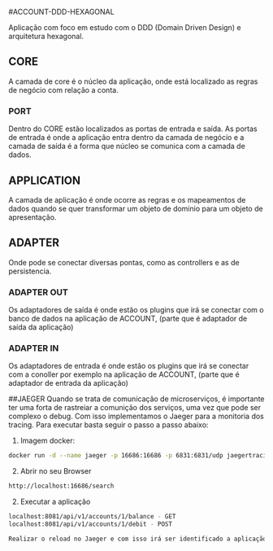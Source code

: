 #ACCOUNT-DDD-HEXAGONAL

Aplicação com foco em estudo com o DDD (Domain Driven Design) e arquitetura hexagonal.

## CORE
A camada de core é o núcleo da aplicação, onde está localizado as regras de negócio com relação a conta.

### PORT
Dentro do CORE estão localizados as portas de entrada e saída. As portas de entrada é onde a aplicação
entra dentro da camada de negócio e a camada de saída é a forma que núcleo se comunica com a camada de dados.

## APPLICATION
A camada de aplicação é onde ocorre as regras e os mapeamentos de dados quando se quer transformar um objeto de dominio
para um objeto de apresentação.

## ADAPTER
Onde pode se conectar diversas pontas, como as controllers e as de persistencia.

### ADAPTER OUT
Os adaptadores de saída é onde estão os plugins que irá se conectar com o banco de dados na aplicação de ACCOUNT,
(parte que é adaptador de saída da aplicação)

### ADAPTER IN
Os adaptadores de entrada é onde estão os plugins que irá se conectar com a conoller por exemplo na aplicação de ACCOUNT,
(parte que é adaptador de entrada da aplicação)

##JAEGER
Quando se trata de comunicação de microserviços, é importante ter uma forta de rastreiar a comunição dos serviços, uma vez que pode
ser complexo o debug. Com isso implementamos o Jaeger para a monitoria dos tracing.
Para executar basta seguir o passo a passo abaixo:

1. Imagem docker:
```bash
docker run -d --name jaeger -p 16686:16686 -p 6831:6831/udp jaegertracing/all-in-one:1.22
```

2. Abrir no seu Browser
```bash
http://localhost:16686/search
```

2. Executar a aplicação
```bash
localhost:8081/api/v1/accounts/1/balance - GET
localhost:8081/api/v1/accounts/1/debit - POST

Realizar o reload no Jaeger e com isso irá ser identificado a aplicação 
```